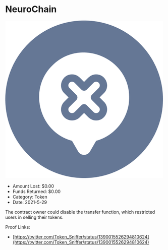 # NeuroChain
![NeuroChain](/rektimages/NeuroChain.png)
- Amount Lost: $0.00
- Funds Returned: $0.00
- Category: Token
- Date: 2021-5-29

The contract owner could disable the transfer function, which restricted users in selling their tokens.


Proof Links:
- [https://twitter.com/Token_Sniffer/status/1390015526294810624](https://twitter.com/Token_Sniffer/status/1390015526294810624)


